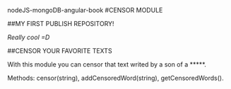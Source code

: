 nodeJS-mongoDB-angular-book
#CENSOR MODULE

##MY FIRST PUBLISH REPOSITORY!

*Really cool =D*

##CENSOR YOUR FAVORITE TEXTS

With this module you can censor that text writed by a son of a *****.

Methods: censor(string), addCensoredWord(string), getCensoredWords().